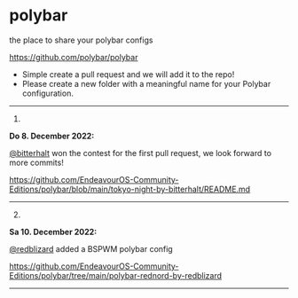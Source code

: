 # polybar
the place to share your polybar configs

https://github.com/polybar/polybar

* Simple create a pull request and we will add it to the repo!
* Please create a new folder with a meaningful name for your Polybar configuration.
---

1.

**Do 8. December 2022:**

[@bitterhalt](https://github.com/bitterhalt)
 won the contest for the first pull request, we look forward to more commits!

https://github.com/EndeavourOS-Community-Editions/polybar/blob/main/tokyo-night-by-bitterhalt/README.md

---

2. 

**Sa 10. December 2022:**

[@redblizard](https://github.com/RedBlizard)
added a BSPWM polybar config

https://github.com/EndeavourOS-Community-Editions/polybar/tree/main/polybar-rednord-by-redblizard

---



